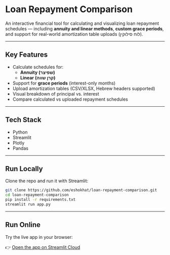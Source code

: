 # Loan Repayment Comparison

An interactive financial tool for calculating and visualizing loan repayment schedules — including **annuity and linear methods**, **custom grace periods**, and support for real-world amortization table uploads (לוח סילוקין).

---

## Key Features

- Calculate schedules for:
  - **Annuity (שפיצר)**
  - **Linear (קרן שווה)**
- Support for **grace periods** (interest-only months)
- Upload amortization tables (CSV/XLSX, Hebrew headers supported)
- Visual breakdown of principal vs. interest
- Compare calculated vs uploaded repayment schedules

---

## Tech Stack

- Python
- Streamlit
- Plotly
- Pandas

---
## Run Locally

Clone the repo and run it with Streamlit:

```bash
git clone https://github.com/eshokhat/loan-repayment-comparison.git
cd loan-repayment-comparison
pip install -r requirements.txt
streamlit run app.py
```

---

## Run Online

Try the live app in your browser:

👉 [Open the app on Streamlit Cloud](https://loan-repayment-comparison.streamlit.app)
